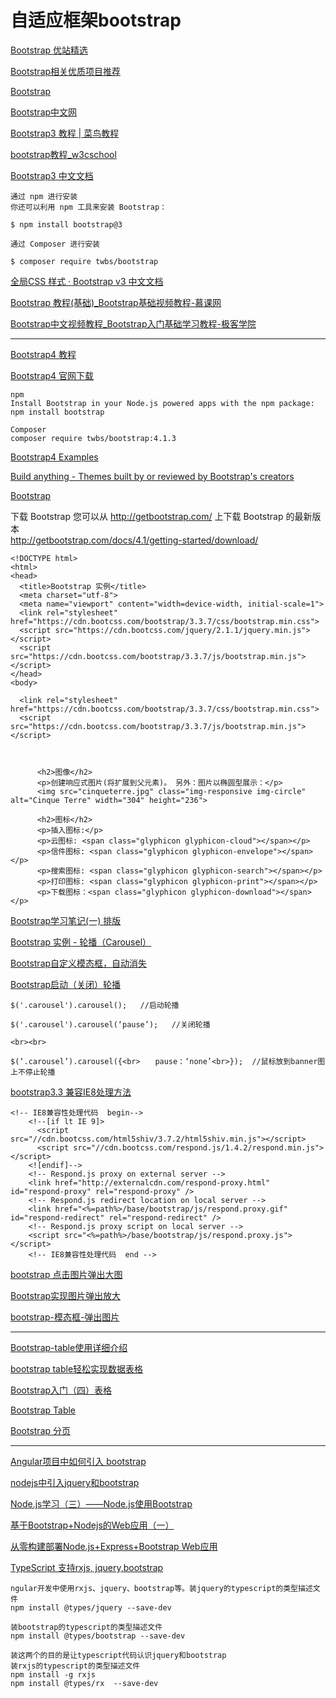 
# 自适应框架bootstrap

[Bootstrap 优站精选](http://www.youzhan.org/)  

[Bootstrap相关优质项目推荐](http://www.bootcss.com/)  

[Bootstrap](https://getbootstrap.com/2.3.2/)  

[Bootstrap中文网](http://www.bootcss.com/)  

[Bootstrap3 教程 | 菜鸟教程](https://www.runoob.com/bootstrap/bootstrap-tutorial.html)  

[bootstrap教程_w3cschool](https://www.w3cschool.cn/bootstrap/)  

[Bootstrap3 中文文档](https://v3.bootcss.com/)  
~~~
通过 npm 进行安装
你还可以利用 npm 工具来安装 Bootstrap：

$ npm install bootstrap@3

通过 Composer 进行安装

$ composer require twbs/bootstrap
~~~

[全局CSS 样式 · Bootstrap v3 中文文档](https://v3.bootcss.com/css/)  

[Bootstrap 教程(基础)_Bootstrap基础视频教程-慕课网](https://www.imooc.com/learn/141/)  

[Bootstrap中文视频教程_Bootstrap入门基础学习教程-极客学院](http://www.jikexueyuan.com/course/bootstrap/)  

-----------------

[Bootstrap4 教程](https://www.runoob.com/bootstrap4/bootstrap4-tutorial.html)  

[Bootstrap4 官网下载](https://getbootstrap.com/docs/4.1/getting-started/download/)  
~~~
npm
Install Bootstrap in your Node.js powered apps with the npm package:
npm install bootstrap

Composer  
composer require twbs/bootstrap:4.1.3
~~~

[Bootstrap4 Examples](https://getbootstrap.com/docs/4.1/examples/)  

[Build anything - Themes built by or reviewed by Bootstrap's creators](https://themes.getbootstrap.com/)  

[Bootstrap](https://www.runoob.com/try/try.php?filename=trybs_default)  

下载 Bootstrap
您可以从 http://getbootstrap.com/ 上下载 Bootstrap 的最新版本  
http://getbootstrap.com/docs/4.1/getting-started/download/  

~~~
<!DOCTYPE html>
<html>
<head>
  <title>Bootstrap 实例</title>
  <meta charset="utf-8">
  <meta name="viewport" content="width=device-width, initial-scale=1">
  <link rel="stylesheet" href="https://cdn.bootcss.com/bootstrap/3.3.7/css/bootstrap.min.css">  
  <script src="https://cdn.bootcss.com/jquery/2.1.1/jquery.min.js"></script>
  <script src="https://cdn.bootcss.com/bootstrap/3.3.7/js/bootstrap.min.js"></script>
</head>
<body>

  <link rel="stylesheet" href="https://cdn.bootcss.com/bootstrap/3.3.7/css/bootstrap.min.css">  
  <script src="https://cdn.bootcss.com/bootstrap/3.3.7/js/bootstrap.min.js"></script>



      <h2>图像</h2>
      <p>创建响应式图片(将扩展到父元素)。 另外：图片以椭圆型展示：</p>            
      <img src="cinqueterre.jpg" class="img-responsive img-circle" alt="Cinque Terre" width="304" height="236"> 
      
      <h2>图标</h2>
      <p>插入图标:</p>      
      <p>云图标: <span class="glyphicon glyphicon-cloud"></span></p>      
      <p>信件图标: <span class="glyphicon glyphicon-envelope"></span></p>            
      <p>搜索图标: <span class="glyphicon glyphicon-search"></span></p>
      <p>打印图标: <span class="glyphicon glyphicon-print"></span></p>      
      <p>下载图标：<span class="glyphicon glyphicon-download"></span></p>      
~~~

[Bootstrap学习笔记(一) 排版](https://www.cnblogs.com/sankexin/p/5509297.html)  

[Bootstrap 实例 - 轮播（Carousel）](http://www.runoob.com/try/try.php?filename=bootstrap3-plugin-carousal-caption)  

[Bootstrap自定义模态框，自动消失](https://blog.csdn.net/ai_shuyingzhixia/article/details/80159220)  

[Bootstrap启动（关闭）轮播](https://www.cnblogs.com/candy-Yao/p/7446993.html)  
~~~
$('.carousel').carousel();   //启动轮播

$('.carousel').carousel(‘pause’);   //关闭轮播

<br><br>

$(‘.carousel’).carousel({<br>　　pause：‘none’<br>});  //鼠标放到banner图上不停止轮播

~~~

[bootstrap3.3 兼容IE8处理方法](https://blog.csdn.net/u012116457/article/details/50772459)  
~~~
<!-- IE8兼容性处理代码  begin-->
    <!--[if lt IE 9]>
      <script src="//cdn.bootcss.com/html5shiv/3.7.2/html5shiv.min.js"></script>
      <script src="//cdn.bootcss.com/respond.js/1.4.2/respond.min.js"></script>
    <![endif]-->
    <!-- Respond.js proxy on external server -->
    <link href="http://externalcdn.com/respond-proxy.html" id="respond-proxy" rel="respond-proxy" />
	<!-- Respond.js redirect location on local server -->
	<link href="<%=path%>/base/bootstrap/js/respond.proxy.gif" id="respond-redirect" rel="respond-redirect" /> 
	<!-- Respond.js proxy script on local server -->
    <script src="<%=path%>/base/bootstrap/js/respond.proxy.js"></script> 
    <!-- IE8兼容性处理代码  end -->
~~~

[bootstrap 点击图片弹出大图](https://blog.csdn.net/suitingwei/article/details/50217157)  

[Bootstrap实现图片弹出放大](https://blog.csdn.net/my98800/article/details/78066910)  

[bootstrap-模态框-弹出图片](https://blog.csdn.net/encircles/article/details/71127324)  

--------------

[Bootstrap-table使用详细介绍](https://blog.csdn.net/qq_32715873/article/details/53536097)  

[bootstrap table轻松实现数据表格](https://www.jianshu.com/p/90b7330806d1)  

[Bootstrap入门（四）表格](https://www.cnblogs.com/hnnydxgjj/p/5851206.html)  

[Bootstrap Table](https://blog.csdn.net/qq_38296054/article/details/80494276)  

[Bootstrap 分页](https://www.runoob.com/bootstrap/bootstrap-pagination.html)  

-------------------

[Angular项目中如何引入 bootstrap](https://www.jianshu.com/p/810c97ee46e3)  

[nodejs中引入jquery和bootstrap](https://www.jianshu.com/p/8dc512d8a113)  

[Node.js学习（三）——Node.js使用Bootstrap](https://blog.csdn.net/flygoa/article/details/52677652)  

[基于Bootstrap+Nodejs的Web应用（一）](https://blog.csdn.net/heroicpoem/article/details/86756699)  

[从零构建部署Node.js+Express+Bootstrap Web应用](https://blog.csdn.net/congyihao/article/details/60747076)  

[TypeScript 支持rxjs, jquery,bootstrap](https://www.jianshu.com/p/bfbb1daad003)  
~~~
ngular开发中使用rxjs、jquery、bootstrap等。装jquery的typescript的类型描述文件
npm install @types/jquery --save-dev

装bootstrap的typescript的类型描述文件
npm install @types/bootstrap --save-dev

装这两个的目的是让typescript代码认识jquery和bootstrap
装rxjs的typescript的类型描述文件
npm install -g rxjs
npm install @types/rx  --save-dev
~~~









